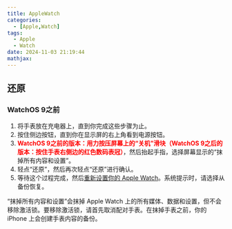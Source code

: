 ```yaml
---
title: AppleWatch
categories:
  - [Apple,Watch]
tags:
  - Apple
  - Watch
date: 2024-11-03 21:19:44
mathjax:
---
```


## 还原

### WatchOS 9之前

1. 将手表放在充电器上，直到你完成这些步骤为止。
2. 按住侧边按钮，直到你在显示屏的右上角看到电源按钮。
3. <font color=FF0000>**WatchOS 9之前的版本：用力按压屏幕上的“关机”滑块（WatchOS 9之后的版本：按住手表右侧边的红色数码表冠）**</font>，然后抬起手指，选择屏幕显示的“抹掉所有内容和设置”。
4. 轻点“还原”，然后再次轻点“还原”进行确认。
5. 等待这个过程完成，然后[重新设置你的 Apple Watch](https://support.apple.com/109015)。系统提示时，请选择从备份恢复。

“抹掉所有内容和设置”会抹掉 Apple Watch 上的所有媒体、数据和设置，但不会移除激活锁。要移除激活锁，请首先取消配对手表。在抹掉手表之前，你的 iPhone 上会创建手表内容的备份。

